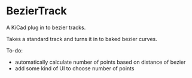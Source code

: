 # BezierTrack

A KiCad plug in to bezier tracks.

Takes a standard track and turns it in to baked bezier curves.

To-do:
* automatically calculate number of points based on distance of bezier
* add some kind of UI to choose number of points
